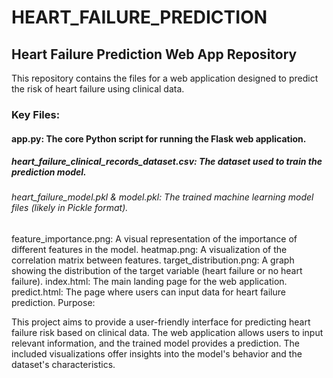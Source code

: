 # HEART_FAILURE_PREDICTION
## Heart Failure Prediction Web App Repository

This repository contains the files for a web application designed to predict the risk of heart failure using clinical data.

### Key Files:

#### app.py: The core Python script for running the Flask web application.
##### heart_failure_clinical_records_dataset.csv: The dataset used to train the prediction model.
###### heart_failure_model.pkl & model.pkl: The trained machine learning model files (likely in Pickle format).
feature_importance.png: A visual representation of the importance of different features in the model.
heatmap.png: A visualization of the correlation matrix between features.
target_distribution.png: A graph showing the distribution of the target variable (heart failure or no heart failure).
index.html: The main landing page for the web application.
predict.html: The page where users can input data for heart failure prediction.
Purpose:

This project aims to provide a user-friendly interface for predicting heart failure risk based on clinical data. The web application allows users to input relevant information, and the trained model provides a prediction. The included visualizations offer insights into the model's behavior and the dataset's characteristics.
